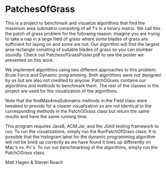 # PatchesOfGrass

This is a project to benchmark and visualize algorithms that find the maximum area submatrix consisting of all 1's in a binary matrix. We call this the patch of grass problem for the following reason. Imagine you are trying to take a nap in a large field of grass where some blades of grass are sufficient for laying on and some are not. Our algorithm will find the largest area rectangle consiting of suitable blades of grass so you can slumber soundly. Check out PatchesofGrassPoster.pdf to see the poster we presented on this work. 

We implement algorithms using two different approaches to this problem: Brute Force and Dynamic programming. Both algorithms were not
designed by us but are also not credited to anyone.
PatchOGrass contains our algorithms and methods to benchmark them.
The rest of the classes in the project are used for the visualization of the algorithms.

Note that the findMaxAreaSubmatrix methods in the Field class were tweaked to provide for a clearer visualization so are not identical to the corresponding methods in the PatchOGrass class but return the same results and have the same running time.

This program requires Java8, ACM.Jar, and the JUnit testing framework to run.
To run the visualizations, simply run the RunPatchOfGrass class. It is possible that the histogram label for the dynamic programming algorithm will not be lined up correctly as we have found it lines up differently on Mac's vs. Pc's. To run our benchmarking of the algorithms, simply run the PatchOGrass class.

Matt Hagen & Steven Roach


